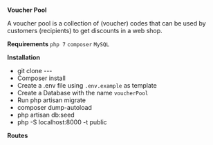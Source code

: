 **Voucher Pool**
 
 A voucher pool is a collection of (voucher) codes that can be used by customers (recipients) to get discounts in a web shop.

**Requirements**
`php 7` `composer` `MySQL` 

**Installation**
* git clone ---
* Composer install
* Create a .env file  using `.env.example` as template
* Create a Database with the name `voucherPool`
* Run php artisan migrate  
* composer dump-autoload
* php artisan db:seed
* php -S localhost:8000 -t public

**Routes**
